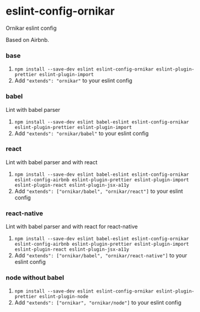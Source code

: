 # eslint-config-ornikar

Ornikar eslint config

Based on Airbnb.

### base

1. `npm install --save-dev eslint eslint-config-ornikar eslint-plugin-prettier eslint-plugin-import`
2. Add `"extends": "ornikar"` to your eslint config

### babel

Lint with babel parser

1. `npm install --save-dev eslint babel-eslint eslint-config-ornikar eslint-plugin-prettier eslint-plugin-import`
2. Add `"extends": "ornikar/babel"` to your eslint config

### react

Lint with babel parser and with react

1. `npm install --save-dev eslint babel-eslint eslint-config-ornikar eslint-config-airbnb eslint-plugin-prettier eslint-plugin-import eslint-plugin-react eslint-plugin-jsx-a11y`
2. Add `"extends": ["ornikar/babel", "ornikar/react"]` to your eslint config

### react-native

Lint with babel parser and with react for react-native

1. `npm install --save-dev eslint babel-eslint eslint-config-ornikar eslint-config-airbnb eslint-plugin-prettier eslint-plugin-import eslint-plugin-react eslint-plugin-jsx-a11y`
2. Add `"extends": ["ornikar/babel", "ornikar/react-native"]` to your eslint config

### node without babel

1. `npm install --save-dev eslint eslint-config-ornikar eslint-plugin-prettier eslint-plugin-node`
2. Add `"extends": ["ornikar", "ornikar/node"]` to your eslint config
